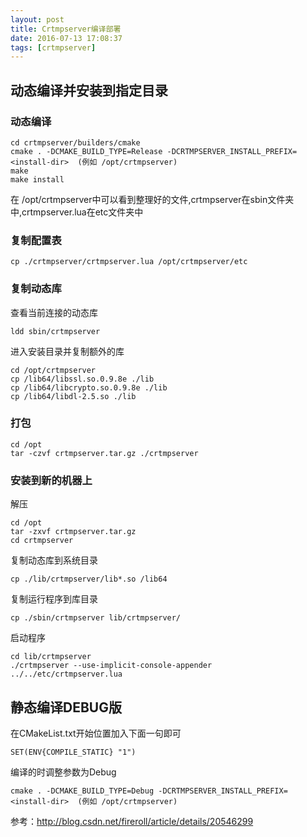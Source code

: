 ```yaml
---
layout: post
title: Crtmpserver编译部署
date: 2016-07-13 17:08:37
tags: [crtmpserver]
---
```


## 动态编译并安装到指定目录

### 动态编译

```
cd crtmpserver/builders/cmake
cmake . -DCMAKE_BUILD_TYPE=Release -DCRTMPSERVER_INSTALL_PREFIX=<install-dir>  (例如 /opt/crtmpserver)
make
make install
```
<!-- more -->

在 /opt/crtmpserver中可以看到整理好的文件,crtmpserver在sbin文件夹中,crtmpserver.lua在etc文件夹中

### 复制配置表

```
cp ./crtmpserver/crtmpserver.lua /opt/crtmpserver/etc
```

### 复制动态库

查看当前连接的动态库

```
ldd sbin/crtmpserver
```

进入安装目录并复制额外的库

```
cd /opt/crtmpserver
cp /lib64/libssl.so.0.9.8e ./lib
cp /lib64/libcrypto.so.0.9.8e ./lib
cp /lib64/libdl-2.5.so ./lib
```

### 打包

```
cd /opt
tar -czvf crtmpserver.tar.gz ./crtmpserver
```

### 安装到新的机器上

解压

```
cd /opt
tar -zxvf crtmpserver.tar.gz
cd crtmpserver
```

复制动态库到系统目录

```
cp ./lib/crtmpserver/lib*.so /lib64
```

复制运行程序到库目录

```
cp ./sbin/crtmpserver lib/crtmpserver/
```

启动程序

```
cd lib/crtmpserver
./crtmpserver --use-implicit-console-appender  ../../etc/crtmpserver.lua
```

## 静态编译DEBUG版

在CMakeList.txt开始位置加入下面一句即可

```
SET(ENV{COMPILE_STATIC} "1")
```

编译的时调整参数为Debug

```
cmake . -DCMAKE_BUILD_TYPE=Debug -DCRTMPSERVER_INSTALL_PREFIX=<install-dir>  (例如 /opt/crtmpserver)
```

参考：http://blog.csdn.net/fireroll/article/details/20546299
